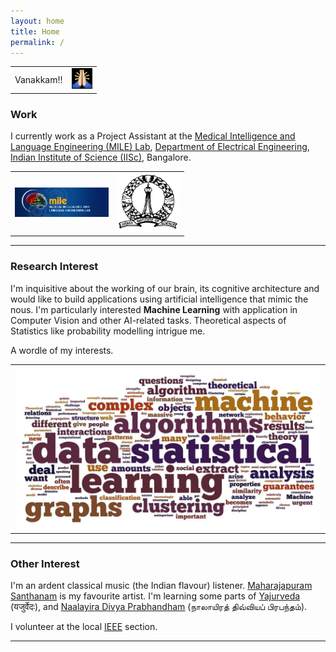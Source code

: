```yaml
---
layout: home
title: Home
permalink: /
---
```


<div align="left">
<table text-align="center">
<tr>
<td>Vanakkam!!</td><td><img src='/public/images/vanakkam.png' width='33' border='0'></td>
</tr>
</table>
</div>


<h3>Work</h3>

I currently work as a Project Assistant at the [Medical Intelligence and Language Engineering (MILE) Lab](http://mile.ee.iisc.ernet.in/mile/index.html), [Department of Electrical Engineering](http://www.ee.iisc.ernet.in/), [Indian Institute of Science (IISc)](http://www.iisc.ernet.in/), Bangalore. 

<div align="center">
<table text-align="center">
<tr>
<td><a href='http://mile.ee.iisc.ernet.in/mile/index.html'><img src='/public/images/logo_mile.jpg' width='150' border='0'></a></td><td><a href='http://www.iisc.ernet.in/'><img src='/public/images/IISc_logo_transparent.png' width='100' border='0'></a></td>
</tr>
</table>
</div>

<hr/>

<h3>Research Interest</h3>

I'm inquisitive about the working of our brain, its cognitive architecture and would like to build applications using artificial intelligence that mimic the nous. I'm particularly interested **Machine Learning** with application in Computer Vision and other AI-related tasks. Theoretical aspects of Statistics like probability modelling intrigue me. 

A wordle of my interests.
<table text-align="center">
<tr>
<td><img src='/public/images/riWordle.jpg'border='0'></td>
</tr>
</table>
</div>

<hr/>

<h3>Other Interest</h3>

I'm an ardent classical music (the Indian flavour) listener. [Maharajapuram Santhanam](http://en.wikipedia.org/wiki/Maharajapuram_Santhanam) is my favourite artist. I'm learning some parts of [Yajurveda](http://en.wikipedia.org/wiki/Yajurveda) (यजुर्वेदः), and [Naalayira Divya Prabhandham](http://en.wikipedia.org/wiki/Naalayira_Divya_Prabhandham) (நாலாயிரத் திவ்வியப் பிரபந்தம்). 

I volunteer at the local [IEEE](http://bcp.ieeebangalore.org/) section.

<hr/>
